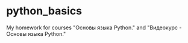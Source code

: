 # python_basics
My homework for courses "Основы языка Python." and "Видеокурс - Основы языка Python."
